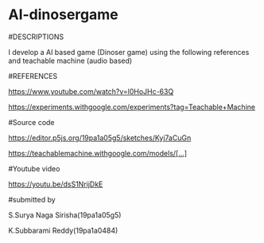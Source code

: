 # AI-dinosergame

#DESCRIPTIONS

I develop a AI based game (Dinoser game) using the following references and teachable machine (audio based)

#REFERENCES 

https://www.youtube.com/watch?v=l0HoJHc-63Q

https://experiments.withgoogle.com/experiments?tag=Teachable+Machine

#Source code

https://editor.p5js.org/19pa1a05g5/sketches/Kyj7aCuGn

https://teachablemachine.withgoogle.com/models/[...]

#Youtube video

https://youtu.be/dsS1NrijDkE

#submitted by

S.Surya Naga Sirisha(19pa1a05g5)

K.Subbarami Reddy(19pa1a0484)




